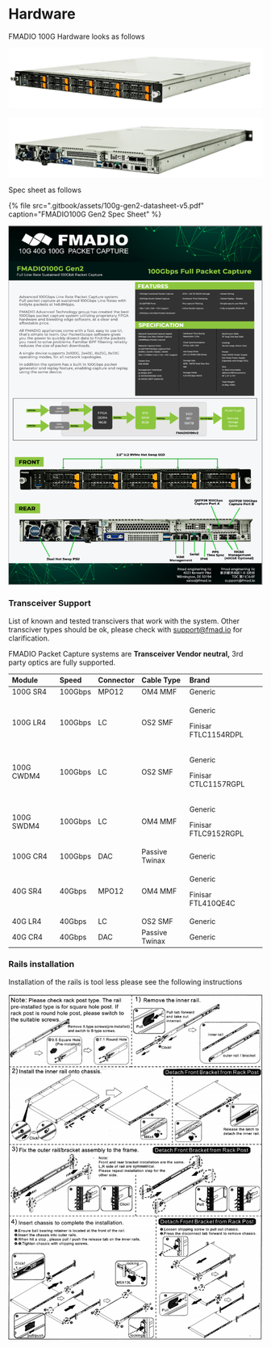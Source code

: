 # Hardware

FMADIO 100G Hardware looks as follows

![FMADIO100G Gen2 1U Packet Capture System](.gitbook/assets/image%20%2822%29.png)

![FMADIO 100G Gen2 1U Packet System Side](.gitbook/assets/image%20%2823%29.png)

Spec sheet as follows



{% file src=".gitbook/assets/100g-gen2-datasheet-v5.pdf" caption="FMADIO100G Gen2 Spec Sheet" %}



![FMADIO 100G Gen2 Specsheet](.gitbook/assets/image%20%2812%29.png)



### Transceiver Support

List of known and tested transcivers that work with the system. Other transciver types should be ok, please check with support@fmad.io for clarification.

FMADIO Packet Capture systems are **Transceiver Vendor neutral,** 3rd party optics are fully supported.

<table>
  <thead>
    <tr>
      <th style="text-align:left">Module</th>
      <th style="text-align:left">Speed</th>
      <th style="text-align:left">Connector</th>
      <th style="text-align:left">Cable Type</th>
      <th style="text-align:left">Brand</th>
    </tr>
  </thead>
  <tbody>
    <tr>
      <td style="text-align:left">100G SR4</td>
      <td style="text-align:left">100Gbps</td>
      <td style="text-align:left">MPO12</td>
      <td style="text-align:left">OM4 MMF</td>
      <td style="text-align:left">Generic</td>
    </tr>
    <tr>
      <td style="text-align:left">100G LR4</td>
      <td style="text-align:left">100Gbps</td>
      <td style="text-align:left">LC</td>
      <td style="text-align:left">OS2 SMF</td>
      <td style="text-align:left">
        <p>Generic</p>
        <p>Finisar FTLC1154RDPL</p>
      </td>
    </tr>
    <tr>
      <td style="text-align:left">100G CWDM4</td>
      <td style="text-align:left">100Gbps</td>
      <td style="text-align:left">LC</td>
      <td style="text-align:left">OS2 SMF</td>
      <td style="text-align:left">
        <p>Generic</p>
        <p>Finisar CTLC1157RGPL</p>
      </td>
    </tr>
    <tr>
      <td style="text-align:left">100G SWDM4</td>
      <td style="text-align:left">100Gbps</td>
      <td style="text-align:left">LC</td>
      <td style="text-align:left">OM4 MMF</td>
      <td style="text-align:left">
        <p>Generic</p>
        <p>Finisar FTLC9152RGPL</p>
      </td>
    </tr>
    <tr>
      <td style="text-align:left">100G CR4</td>
      <td style="text-align:left">100Gbps</td>
      <td style="text-align:left">DAC</td>
      <td style="text-align:left">Passive Twinax</td>
      <td style="text-align:left">Generic</td>
    </tr>
    <tr>
      <td style="text-align:left">40G SR4</td>
      <td style="text-align:left">40Gbps</td>
      <td style="text-align:left">MPO12</td>
      <td style="text-align:left">OM4 MMF</td>
      <td style="text-align:left">
        <p>Generic</p>
        <p>Finisar FTL410QE4C</p>
      </td>
    </tr>
    <tr>
      <td style="text-align:left">40G LR4</td>
      <td style="text-align:left">40Gbps</td>
      <td style="text-align:left">LC</td>
      <td style="text-align:left">OS2 SMF</td>
      <td style="text-align:left">Generic</td>
    </tr>
    <tr>
      <td style="text-align:left">40G CR4</td>
      <td style="text-align:left">40Gbps</td>
      <td style="text-align:left">DAC</td>
      <td style="text-align:left">Passive Twinax</td>
      <td style="text-align:left">Generic</td>
    </tr>
  </tbody>
</table>

### Rails installation

Installation of the rails is tool less please see the following instructions

![](.gitbook/assets/image%20%2841%29.png)



